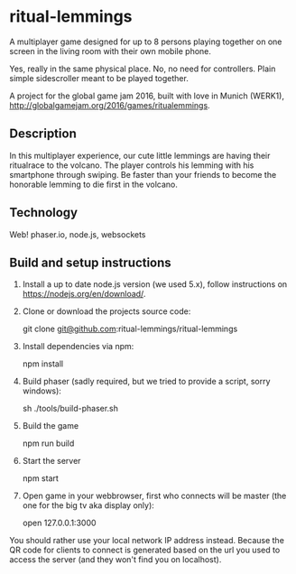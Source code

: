 # ritual-lemmings

A multiplayer game designed for up to 8 persons playing together on one screen in the living room with their own mobile phone.

Yes, really in the same physical place. No, no need for controllers. Plain simple sidescroller meant to be played together.

A project for the global game jam 2016, built with love in Munich (WERK1), http://globalgamejam.org/2016/games/ritualemmings.

## Description

In this multiplayer experience, our cute little lemmings are having their ritualrace to the volcano. The player controls his lemming with his smartphone through swiping. Be faster than your friends to become the honorable lemming to die first in the volcano.

## Technology

Web! phaser.io, node.js, websockets

## Build and setup instructions

1) Install a up to date node.js version (we used 5.x), follow instructions on https://nodejs.org/en/download/.

2) Clone or download the projects source code:

    git clone git@github.com:ritual-lemmings/ritual-lemmings

3) Install dependencies via npm:

    npm install

4) Build phaser (sadly required, but we tried to provide a script, sorry windows):

    sh ./tools/build-phaser.sh

5) Build the game

    npm run build

6) Start the server

    npm start

7) Open game in your webbrowser, first who connects will be master (the one for the big tv aka display only):

    open 127.0.0.1:3000
    
You should rather use your local network IP address instead. Because the QR code for clients to connect is generated based on the url you used to access the server (and they won't find you on localhost).
